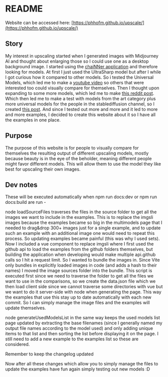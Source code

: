 # README

Website can be accessed here: [https://phhofm.github.io/upscale/](https://phhofm.github.io/upscale/)

## Story

My interest in upscaling started when I generated images with Midjourney AI and thought about enlarging those so I could use one as a desktop background image.
I started using the [chaiNNer application](https://github.com/chaiNNer-org/chaiNNer "chaiNNer application") and therefore looking for models. At first I just used the UltraSharp model but after I while I got curious how it compared to other models.
So i tested the Universal Models, which led me to make a [youtube video](https://youtu.be/0TYRDmQ5LZk "youtube video") so others that were interested too could visually compare for themselves.
Then I thought upon expanding to some more models, which led me to make [this reddit post](https://www.reddit.com/r/ArtificialInteligence/comments/yaxs13/image_upscaling_models_compared_general_photo_and/?utm_source=share&utm_medium=web2x&context=3).
Which then led me to make a test with models from the art category plus more universal models for the people in the stablediffusion channel, so I created [this post](https://www.reddit.com/r/StableDiffusion/comments/yev37i/comparison_of_upscaling_models_for_ai_generated/ "this post").
And since I tested out more and more and it led to more and more examples, I decided to create this website about it so I have all the examples in one place.

## Purpose

The purpose of this website is for people to visually compare for themselves the resulting output of different upscaling models, mostly because beauty is in the eye of the beholder, meaning different people might favor different models. This will allow them to use the model they like best for upscaling their own images.

## Dev notes

These will be executed automatically when npm run docs:dev or npm run docs:build are run -

node loadSourceFiles traverses the files in the source folder to get all the images we want to include in the examples. This is to replace the imgsli images because the examples became so big in the multimodels page that I needed to drag&drop 300+ images just for a single example, and to update such an example with an additional image one would need to repeat this process. So updating examples became painful (this was why I used sets). Now I included a vue component to replace imgsli where I first used the github api to load the examples from the github folders themselves, but building the application when developing would make multiple api.github calls so I hit a request limit. So I wanted to bundle the images in. Since Vite only bundles in explicitly loaded images in code (and adds a hash to their names) I moved the image sources folder into the bundle. This script is executed first since we need to traverse the folder to get all the files we want to use in the comparisons, so we create the data.json file which we then load client side since we cannot traverse some directories with vue but we want to do it server-side with node when generating the page. This way the examples that use this stay up to date automatically with each new commit. So I can simply manage the image files and the examples will update themselves.

node generateUsedModelsList in the same way keeps the used models list page updated by extracting the base filenames (since I generally named my output file names according to the model used) and only adding unique items to that list and then sorting the list before displaying it on the page. I still need to add a new example to the examples list so these are considered.

Remember to keep the changelog updated

Now after all these changes which allow you to simply manage the files to update the examples have fun again simply testing out new models :D
